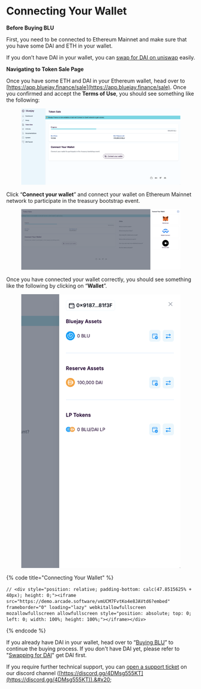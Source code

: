 # Connecting Your Wallet

**Before Buying BLU**

First, you need to be connected to Ethereum Mainnet and make sure that you have some DAI and ETH in your wallet.

If you don’t have DAI in your wallet, you can [swap for DAI on uniswap](swapping-for-dai.md) easily.

**Navigating to Token Sale Page**

Once you have some ETH and DAI in your Ethereum wallet, head over to [https://app.bluejay.finance/sale](https://app.bluejay.finance/sale). Once you confirmed and accept the **Terms of Use**, you should see something like the following:

<figure><img src="../../.gitbook/assets/SCR-20221025-qp2.png" alt=""><figcaption></figcaption></figure>

Click “**Connect your wallet**” and connect your wallet on Ethereum Mainnet network to participate in the treasury bootstrap event.

<figure><img src="../../.gitbook/assets/SCR-20221024-pgi (1).png" alt=""><figcaption></figcaption></figure>

Once you have connected your wallet correctly, you should see something like the following by clicking on “**Wallet**”.

<figure><img src="../../.gitbook/assets/SCR-20221025-qsh.png" alt=""><figcaption></figcaption></figure>

{% code title="Connecting Your Wallet" %}
```
// <div style="position: relative; padding-bottom: calc(47.8515625% + 40px); height: 0;"><iframe src="https://demo.arcade.software/vmUCM7FvtKo4e8JAVtd6?embed" frameborder="0" loading="lazy" webkitallowfullscreen mozallowfullscreen allowfullscreen style="position: absolute; top: 0; left: 0; width: 100%; height: 100%;"></iframe></div>
```
{% endcode %}

If you already have DAI in your wallet, head over to “[Buying BLU](buying-blu-for-whitelisted.md)” to continue the buying process. If you don't have DAI yet, please refer to "[Swapping for DAI](swapping-for-dai.md)" get DAI first.

If you require further technical support, you can [open a support ticket](broken-reference) on our discord channel ([https://discord.gg/4DMsg555KT](https://discord.gg/4DMsg555KT)).&#x20;

